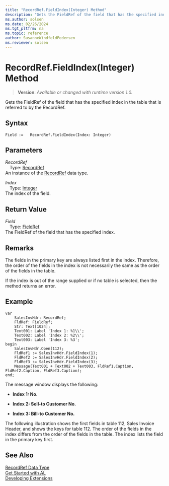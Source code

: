 ```yaml
---
title: "RecordRef.FieldIndex(Integer) Method"
description: "Gets the FieldRef of the field that has the specified index in the table that is referred to by the RecordRef."
ms.author: solsen
ms.date: 02/26/2024
ms.tgt_pltfrm: na
ms.topic: reference
author: SusanneWindfeldPedersen
ms.reviewer: solsen
---
```

[//]: # (START>DO_NOT_EDIT)
[//]: # (IMPORTANT:Do not edit any of the content between here and the END>DO_NOT_EDIT.)
[//]: # (Any modifications should be made in the .xml files in the ModernDev repo.)
# RecordRef.FieldIndex(Integer) Method
> **Version**: _Available or changed with runtime version 1.0._

Gets the FieldRef of the field that has the specified index in the table that is referred to by the RecordRef.


## Syntax
```AL
Field :=   RecordRef.FieldIndex(Index: Integer)
```
## Parameters
*RecordRef*  
&emsp;Type: [RecordRef](recordref-data-type.md)  
An instance of the [RecordRef](recordref-data-type.md) data type.  

*Index*  
&emsp;Type: [Integer](../integer/integer-data-type.md)  
The index of the field.  


## Return Value
*Field*  
&emsp;Type: [FieldRef](../fieldref/fieldref-data-type.md)  
The FieldRef of the field that has the specified index.


[//]: # (IMPORTANT: END>DO_NOT_EDIT)

## Remarks  
 The fields in the primary key are always listed first in the index. Therefore, the order of the fields in the index is not necessarily the same as the order of the fields in the table.  

 If the index is out of the range supplied or if no table is selected, then the method returns an error.  

## Example  

```al
var
    SalesInvHdr: RecordRef;
    FldRef: FieldRef;
    Str: Text[1024];
    Text001: Label 'Index 1: %1\\';
    Text002: Label 'Index 2: %2\\';
    Text003: Label 'Index 3: %3';
begin
    SalesInvHdr.Open(112);  
    FldRef1 := SalesInvHdr.FieldIndex(1);  
    FldRef2 := SalesInvHdr.FieldIndex(2);  
    FldRef3 := SalesInvHdr.FieldIndex(3);  
    Message(Text001 + Text002 + Text003, FldRef1.Caption, FldRef2.Caption, FldRef3.Caption);  
end;
```  

 The message window displays the following:  

-   **Index 1: No.**  

-   **Index 2: Sell-to Customer No.**  

-   **Index 3: Bill-to Customer No.**  

 The following illustration shows the first fields in table 112, Sales Invoice Header, and shows the keys for table 112. The order of the fields in the index differs from the order of the fields in the table. The index lists the field in the primary key first.  


## See Also
[RecordRef Data Type](recordref-data-type.md)  
[Get Started with AL](../../devenv-get-started.md)  
[Developing Extensions](../../devenv-dev-overview.md)